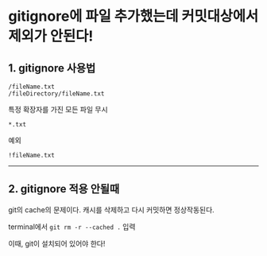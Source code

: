 # gitignore에 파일 추가했는데 커밋대상에서 제외가 안된다!

## **1. gitignore 사용법**

```
/fileName.txt
/fileDirectory/fileName.txt
```

특정 확장자를 가진 모든 파일 무시

```
*.txt
```

예외

```
!fileName.txt
```

---

## **2. gitignore 적용 안될때**

git의 cache의 문제이다. 캐시를 삭제하고 다시 커밋하면 정상작동된다.

terminal에서
`git rm -r --cached .` 입력

이때, git이 설치되어 있어야 한다!
